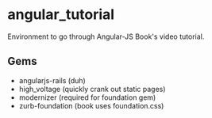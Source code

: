 angular_tutorial
================

Environment to go through Angular-JS Book's video tutorial. 

Gems
----

- angularjs-rails (duh)
- high_voltage (quickly crank out static pages)
- modernizer (required for foundation gem)
- zurb-foundation (book uses foundation.css)
